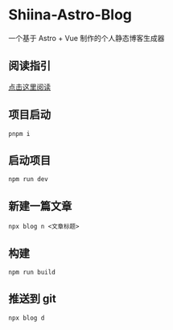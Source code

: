 # Shiina-Astro-Blog

一个基于 Astro + Vue 制作的个人静态博客生成器

## 阅读指引

[点击这里阅读](./docs/user/%E6%A6%82%E8%A7%88.md)

## 项目启动

```
pnpm i
```

## 启动项目

```
npm run dev
```

## 新建一篇文章

```
npx blog n <文章标题>
```

## 构建

```
npm run build
```

## 推送到 git

```
npx blog d
```